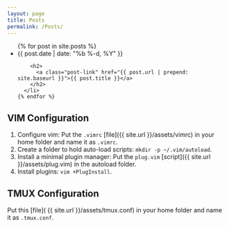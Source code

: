 ```yaml
---
layout: page
title: Posts
permalink: /Posts/
---
```


<!--
{% for post in site.posts %}
* {{ post.date | date: "%b %-d, %Y" }}\>\>
  [ {{ post.title }}]({{ post.url | prepend: site.baseurl }})

{% endfor %}

-->

<!-- add post under the folder _posts and then the post would pop up under the random_bits menu -->

<!-- Original Html Page -->
<div class="Blogs">

  <!-- <h1 class="page-heading">Projects</h1> -->

  <ul class="post-list">
    {% for post in site.posts %}
      <li>
        <span class="post-meta">{{ post.date | date: "%b %-d, %Y" }}</span>

        <h2>
          <a class="post-link" href="{{ post.url | prepend: site.baseurl }}">{{ post.title }}</a>
        </h2>
      </li>
    {% endfor %}
  </ul>

  <!--
  <p class="rss-subscribe">subscribe <a href="{{ "/feed.xml" | prepend: site.baseurl }}">via RSS</a></p>
-->


</div>

## VIM Configuration

1. Configure vim: Put the `.vimrc` [file]({{ site.url }}/assets/vimrc) in your home folder and name it as `.vimrc`.
2. Create a folder to hold auto-load scripts: `mkdir -p ~/.vim/autoload`.
3. Install a minimal plugin manager: Put the `plug.vim` [script]({{ site.url }}/assets/plug.vim) in the autoload folder. 
4. Install plugins: `vim +PlugInstall`.

## TMUX Configuration

Put this [file]( {{ site.url }}/assets/tmux.conf) in your home folder and name it as `.tmux.conf`.

